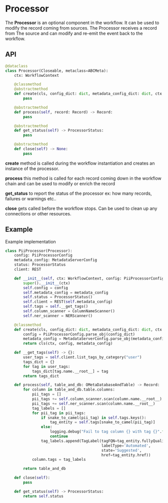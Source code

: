 # Processor

The **Processor** is an optional component in the workflow. It can be used to modify the record coming from sources. The Processor receives a record from The source and can modify and re-emit the event back to the workflow.

## API

```python
@dataclass
class Processor(Closeable, metaclass=ABCMeta):
    ctx: WorkflowContext

    @classmethod
    @abstractmethod
    def create(cls, config_dict: dict, metadata_config_dict: dict, ctx: WorkflowContext) -> "Processor":
        pass

    @abstractmethod
    def process(self, record: Record) -> Record:
        pass

    @abstractmethod
    def get_status(self) -> ProcessorStatus:
        pass

    @abstractmethod
    def close(self) -> None:
        pass
```

**create** method is called during the workflow instantiation and creates an instance of the processor.

**process** this method is called for each record coming down in the workflow chain and can be used to modify or enrich the record

**get\_status** to report the status of the processor ex: how many records, failures or warnings etc..

**close** gets called before the workflow stops. Can be used to clean up any connections or other resources.

## Example

Example implementation

```python
class PiiProcessor(Processor):
    config: PiiProcessorConfig
    metadata_config: MetadataServerConfig
    status: ProcessorStatus
    client: REST

    def __init__(self, ctx: WorkflowContext, config: PiiProcessorConfig, metadata_config: MetadataServerConfig):
        super().__init__(ctx)
        self.config = config
        self.metadata_config = metadata_config
        self.status = ProcessorStatus()
        self.client = REST(self.metadata_config)
        self.tags = self.__get_tags()
        self.column_scanner = ColumnNameScanner()
        self.ner_scanner = NERScanner()

    @classmethod
    def create(cls, config_dict: dict, metadata_config_dict: dict, ctx: WorkflowContext):
        config = PiiProcessorConfig.parse_obj(config_dict)
        metadata_config = MetadataServerConfig.parse_obj(metadata_config_dict)
        return cls(ctx, config, metadata_config)

    def __get_tags(self) -> {}:
        user_tags = self.client.list_tags_by_category("user")
        tags_dict = {}
        for tag in user_tags:
            tags_dict[tag.name.__root__] = tag
        return tags_dict

    def process(self, table_and_db: OMetaDatabaseAndTable) -> Record:
        for column in table_and_db.table.columns:
            pii_tags = []
            pii_tags += self.column_scanner.scan(column.name.__root__)
            pii_tags += self.ner_scanner.scan(column.name.__root__)
            tag_labels = []
            for pii_tag in pii_tags:
                if snake_to_camel(pii_tag) in self.tags.keys():
                    tag_entity = self.tags[snake_to_camel(pii_tag)]
                else:
                    logging.debug("Fail to tag column {} with tag {}".format(column.name, pii_tag))
                    continue
                tag_labels.append(TagLabel(tagFQN=tag_entity.fullyQualifiedName,
                                           labelType='Automated',
                                           state='Suggested',
                                           href=tag_entity.href))
            column.tags = tag_labels

        return table_and_db

    def close(self):
        pass

    def get_status(self) -> ProcessorStatus:
        return self.status
```

